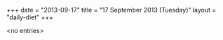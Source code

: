 +++
date = "2013-09-17"
title = "17 September 2013 (Tuesday)"
layout = "daily-diet"
+++


\<no entries\>

